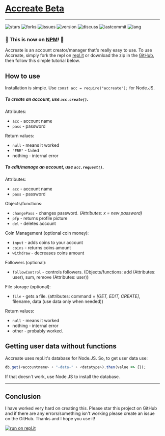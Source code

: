 # [Accreate Beta](https://github.com/DabDatBass/accreate)
---
![stars](https://flat.badgen.net/github/stars/DabDatBass/accreate) ![forks](https://flat.badgen.net/github/forks/DabDatBass/accreate) ![issues](https://flat.badgen.net/github/issues/DabDatBass/accreate) ![version](https://flat.badgen.net/github/release/DabDatBass/accreate) ![discuss](https://flat.badgen.net/badge/discuss/on%20github/black) ![lastcommit](https://flat.badgen.net/github/last-commit/DabDatBass/accreate) ![lang](https://flat.badgen.net/badge/language/node.js/green)

### 🎉 This is now on [NPM](https://npmjs.org/package/accreate)! 🎉

Accreate is an account creator/manager that's really easy to use. To use Accreate, simply fork the repl on [repl.it](https://repl.it/@DabDatBass/accreate) or download the zip in the [GitHub](https://github.com/DabDatBass/accreate), then follow this simple tutorial below.

## How to use

Installation is simple. Use `const acc = require("accreate");` for Node.JS.

##### To create an account, use `acc.create()`.
Attributes:
- `acc` - account name
- `pass` - password

Return values:
- `null` - means it worked
- `"ERR"` - failed
- nothing - internal error

##### To edit/manage an account, use `acc.request()`.
Attributes:
- `acc` - account name
- `pass` - password

Objects/functions:
- `changePass` - changes password. *(Attributes: x = new password)*
- `pfp` - returns profile picture
- `del` - deletes account

Coin Management (optional coin money):

- `input` - adds coins to your account 
- `coins` - returns coins amount
- `withdraw` - decreases coins amount

Followers (optional):

- `followControl` - controls followers. (Objects/functions: add (Attributes: user), sum, remove (Attributes: user))

File storage (optional):

- `file` - gets a file. (attributes: command = *[GET, EDIT, CREATE]*, filename, data (use data only when needed))

Return values:
- `null` - means it worked
- nothing - internal error
- other - probably worked.

## Getting user data without functions
Accreate uses repl.it's database for Node.JS. So, to get user data use:
```javascript
db.get(<accountname> + "-data-" + <datatype>).then(value => {});
```
If that doesn't work, use Node.JS to install the database.

---
## Conclusion
I have worked very hard on creating this. Please star this project on GitHub and if there are any errors/something isn't working please create an issue on the GitHub. Thanks and I hope you use it!

[![run on repl.it](https://repl.it/badge/github/DabDatBass/accreate)](https://repl.it/@DabDatBass/accreate)
